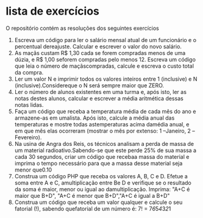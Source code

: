 # lista de exercícios

O repositório contém as resoluções dos seguintes exercícios
1) Escreva um código para ler o salário mensal atual de um funcionário e o percentual dereajuste. Calcular e escrever o valor do novo salário.
2) As maçãs custam R$ 1,30 cada se forem compradas menos de uma dúzia, e R$ 1,00 seforem compradas pelo menos 12. Escreva um código que leia o número de maçãscompradas, calcule e escreva o custo total da compra.
3) Ler um valor N e imprimir todos os valores inteiros entre 1 (inclusive) e N (inclusive).Considereque o N será sempre maior que ZERO.
4) Ler o número de alunos existentes em uma turma e, após isto, ler as notas destes alunos, calcular e escrever a média aritmética dessas notas lidas.
5) Faça um código que receba a temperatura média de cada mês do ano e armazene-as em umalista. Após isto, calcule a média anual das temperaturas e mostre todas astemperaturas acima damédia anual, e em que mês elas ocorreram (mostrar o mês por extenso: 1 –Janeiro, 2 –Fevereiro).
6) Na usina de Angra dos Reis, os técnicos analisam a perda de massa de um material radioativo.Sabendo-se que este perde 25% de sua massa a cada 30 segundos, criar um código que recebaa massa do material e imprima o tempo necessário para que a massa desse material seja menor que0.10
7) Construa um código PHP que receba os valores A, B, C e D. Efetue a soma entre A e C, amultiplicação entre Be D e verifique se o resultado da soma é maior, menor ou igual ao damultiplicação. Imprima: "A+C é maior que B+D", "A+C é menor que B+D","A+C é igual a B+D"
8) Construa um código que receba um valor qualquer e calcule o seu fatorial (!), sabendo quefatorial de um número é: 7! = 7*6*5*4*3*2*1
